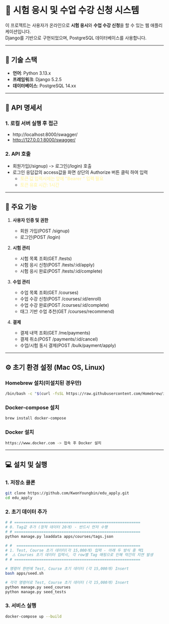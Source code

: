 # 📝 시험 응시 및 수업 수강 신청 시스템

이 프로젝트는 사용자가 온라인으로 **시험 응시**와 **수업 수강 신청**을 할 수 있는 웹 애플리케이션입니다.  
Django를 기반으로 구현되었으며, PostgreSQL 데이터베이스를 사용합니다.

---

## 📌 기술 스택

- **언어**: Python 3.13.x
- **프레임워크**: Django 5.2.5
- **데이터베이스**: PostgreSQL 14.xx

---

## 📑 API 명세서
### 1. 로컬 서버 실행 후 접근
- http://localhost:8000/swagger/
- http://127.0.0.1:8000/swagger/

### 2. API 호출
- 회원가입(/signup) -> 로그인(/login) 호출
- 로그인 응답값의 access값을 화면 상단의 Authorize 버튼 클릭 하여 입력
   - <span style="color:#fff5b1">**토큰 값 입력시에는 앞에 "Bearer " 입력 필요**</span>
   - <span style="color:#fff5b1">**토큰 유효 시간: 1시간**</span>

---

## 🚀 주요 기능

1. **사용자 인증 및 권한**
   - 회원 가입(POST /signup)
   - 로그인(POST /login)
   
2. **시험 관리**
   - 시험 목록 조회(GET /tests)
   - 시험 응시 신청(POST /tests/:id/apply)
   - 시험 응시 완료(POST /tests/:id/complete)

3. **수업 관리**
   - 수업 목록 조회(GET /courses)
   - 수업 수강 신청(POST /courses/:id/enroll)
   - 수업 수강 완료(POST /courses/:id/complete)
   - 태그 기반 수업 추천(GET /courses/recommend)

4. **결제**
   - 결제 내역 조회(GET /me/payments)
   - 결제 취소(POST /payments/:id/cancel)
   - 수업/시험 동시 결제(POST /bulk/payment/apply)

---

## ⚙️ 초기 환경 설정 (Mac OS, Linux)

### Homebrew 설치(미설치된 경우만)
```bash
/bin/bash -c "$(curl -fsSL https://raw.githubusercontent.com/Homebrew/install/HEAD/install.sh)"
```

### Docker-compose 설치
```bash
brew install docker-compose
```

### Docker 설치
```bash
https://www.docker.com -> 접속 후 Docker 설치
```

---

## 💻 설치 및 실행

### 1. 저장소 클론
```bash
git clone https://github.com/KwonYoungbin/edu_apply.git
cd edu_apply
```

### 2. 초기 데이터 추가
```bash
# # ========================================================
# 0. Tag값 추가 (정적 데이터 20개) - 반드시 먼저 수행
# # ========================================================
python manage.py loaddata apps/courses/tags.json

# #  =======================================================
# 1. Test, Course 초기 데이터(각 15,000개) 입력 - 아래 두 방식 중 택1 
#  ⚠️ Courses 초기 데이터 입력시, 각 row별 Tag 매핑으로 인해 약간의 지연 발생 
# # ========================================================

# 명령어 한번에 Test, Course 초기 데이터 (각 15,000개) Insert
bash apps/seed.sh

# 각각 명령어로 Test, Course 초기 데이터 (각 15,000개) Insert
python manage.py seed_courses
python manage.py seed_tests
```

### 3. 서비스 실행
```bash
docker-compose up --build
```